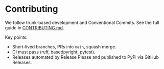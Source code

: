 # Contributing

We follow trunk-based development and Conventional Commits. See the full guide in [CONTRIBUTING.md](https://github.com/QriusGlobal/injx/blob/main/CONTRIBUTING.md).

Key points:

- Short-lived branches, PRs into `main`, squash merge.
- CI must pass (ruff, basedpyright, pytest).
- Releases automated by Release Please and published to PyPI via GitHub Releases.
